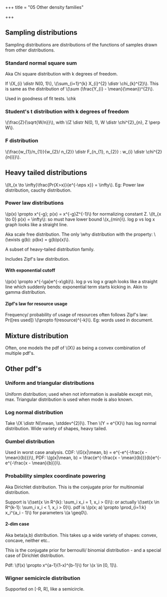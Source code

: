 +++
title = "05 Other density families"

+++
## Sampling distributions
Sampling distributions are distributions of the functions of samples drawn from other distributions.

### Standard normal square sum
Aka Chi square distribution with k degrees of freedom.

If \\(X_{i} \distr N(0, 1)\\), \\(\sum_{i=1}^{k} X_{i}^{2} \distr \chi_{k}^{2}\\). This is same as the distribution of \\(\sum (\frac{Y_{i} - \mean}{\mean})^{2}\\).

Used in goodness of fit tests. \chk

### Student's t distribution with k degrees of freedom
\\(\frac{Z}{\sqrt{W/n}}\\), with \\(Z \distr N(0, 1), W \distr \chi^{2}_{n}, Z \perp W\\).

### F distribution
\\(\frac{w_{1}/n_{1}}{w_{2}/ n_{2}} \distr F_{n_{1}, n_{2}} : w_{i} \distr \chi^{2}_{n_{i}}\\).

## Heavy tailed distributions
\\(lt_{x \to \infty}\frac{Pr(X>x)}{e^{-\eps x}} = \infty\\). Eg: Power law distribution, cauchy distribution.

### Power law distributions
\\(p(x) \propto x^{-g}; p(x) = x^{-g}Z^{-1}\\) for normalizing constant Z. \\(lt_{x \to 0} p(x) = \infty\\): so must have lower bound \\(x_{min}\\). log p vs log x graph looks like a straight line.

Aka scale free distribution. The only \why distribution with the property: \\(\exists g(b): p(bx) = g(b)p(x)\\).

A subset of heavy-tailed distribution family.

Includes Zipf's law distribution.

#### With exponential cutoff
\\(p(x) \propto x^{-\ga}e^{-x\gb}\\). log p vs log x graph looks like a straight line which suddenly bends: exponential term starts kicking in. Akin to gamma distribution.

#### Zipf's law for resource usage
Frequency/ probability of usage of resources often follows Zipf's law: Pr([res used]) \\(\propto f(resource)^{-k}\\). Eg: words used in document.

## Mixture distribution
Often, one models the pdf of \\(X\\) as being a convex combination of multiple pdf's.

## Other pdf's
### Uniform and triangular distributions
Uniform distribution; used when not information is available except min, max. Triangular distribution is used when mode is also known.

### Log normal distribution
Take \\(X \distr N(\mean, \stddev^{2})\\). Then \\(Y = e^{X}\\) has log normal distribution. Wide variety of shapes, heavy tailed.

### Gumbel distribution
Used in worst case analysis. CDF: \\(G(x|\mean, b) = e^{-e^{-\frac{x - \mean}{b}}}\\), PDF: \\(g(x|\mean, b) = \frac{e^{-\frac{x - \mean}{b}}}{b}e^{-e^{-\frac{x - \mean}{b}}}\\).

### Probability simplex coordinate powering
Aka Dirichlet distribution.
This is the conjugate prior for multinomial distribution.

Support is \\(\set{x \in R^{k}: \sum_i x_i = 1, x_i > 0}\\): or actually \\(\set{x \in R^{k-1}: \sum_i x_i < 1, x_i > 0}\\). pdf is \\(p(x; a) \propto \prod_{i=1:k} x_i^{a_i - 1}\\) for parameters \\(a \geq0\\).

#### 2-dim case
Aka beta(a,b) distribution. This takes up a wide variety of shapes: convex, concave, neither etc..

This is the conjugate prior for bernoulli/ binomial distribution - and a special case of Dirichlet distribution.

Pdf: \\(f(x) \propto x^{a-1}(1-x)^{b-1}\\) for \\(x \in [0, 1]\\).

### Wigner semicircle distribution
Supported on [-R, R], like a semicircle.

